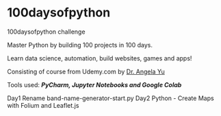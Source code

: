 # 100daysofpython
100daysofpython challenge


Master Python by building 100 projects in 100 days. 

Learn data science, automation, build websites, games and apps!

Consisting of course from Udemy.com  by [Dr. Angela Yu](https://www.udemy.com/course/100-days-of-code/)


Tools used: ***PyCharm, Jupyter Notebooks and Google Colab***

Day1 Rename band-name-generator-start.py
Day2 Python - Create Maps with Folium and Leaflet.js

